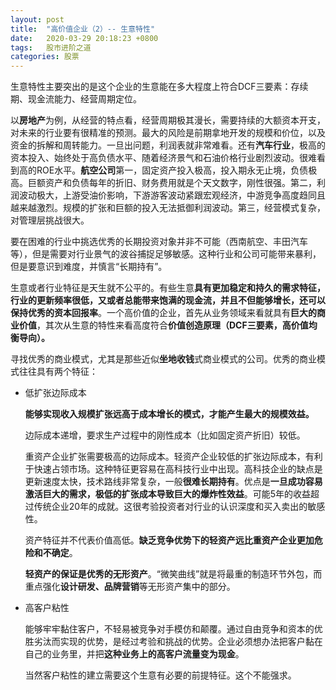 ```yaml
---
layout: post
title:  "高价值企业（2）-- 生意特性"
date:   2020-03-29 20:18:23 +0800
tags:   股市进阶之道
categories: 股票
---
```


生意特性主要突出的是这个企业的生意能在多大程度上符合DCF三要素：存续期、现金流能力、经营周期定位。

以**房地产**为例，从经营的特点看，经营周期极其漫长，需要持续的大额资本开支，对未来的行业要有很精准的预测。最大的风险是前期拿地开发的规模和价位，以及资金的拆解和周转能力。一旦出问题，利润表就非常难看。还有**汽车行业**，极高的资本投入、始终处于高负债水平、随着经济景气和石油价格行业剧烈波动。很难看到高的ROE水平。**航空公司**第一，固定资产投入极高，投入期永无止境，负债极高。巨额资产和负债每年的折旧、财务费用就是个天文数字，刚性很强。第二，利润波动极大，上游受油价影响，下游游客波动紧跟宏观经济，中游竞争高度趋同且越来越激烈。规模的扩张和巨额的投入无法抵御利润波动。第三，经营模式复杂，对管理层挑战很大。

要在困难的行业中挑选优秀的长期投资对象并非不可能（西南航空、丰田汽车等），但是需要对行业景气的波谷捕捉足够敏感。这种行业和公司可能带来暴利，但是要意识到难度，并慎言“长期持有”。

生意或者行业特征是天生就不公平的。有些生意**具有更加稳定和持久的需求特征，行业的更新频率很低，又或者总能带来饱满的现金流，并且不但能够增长，还可以保持优秀的资本回报率**。一个高价值的企业，首先从业务领域来看就具有**巨大的商业价值**，其次从生意的特性来看高度符合**价值创造原理（DCF三要素，高价值均衡导向）。**

寻找优秀的商业模式，尤其是那些近似**坐地收钱**式商业模式的公司。优秀的商业模式往往具有两个特征：

+ 低扩张边际成本

    **能够实现收入规模扩张远高于成本增长的模式，才能产生最大的规模效益。**

    边际成本递增，要求生产过程中的刚性成本（比如固定资产折旧）较低。

    重资产企业扩张需要极高的边际成本。轻资产企业较低的扩张边际成本，有利于快速占领市场。这种特征更容易在高科技行业中出现。高科技企业的缺点是更新速度太快，技术路线非常复杂，一般**很难长期持有**。优点是**一旦成功容易激活巨大的需求，极低的扩张成本导致巨大的爆炸性效益**。可能5年的收益超过传统企业20年的成就。这很考验投资者对行业的认识深度和买入卖出的敏感性。

    资产特征并不代表价值高低。**缺乏竞争优势下的轻资产远比重资产企业更加危险和不确定**。

    **轻资产的保证是优秀的无形资产**。“微笑曲线”就是将最重的制造环节外包，而重点强化**设计研发、品牌营销**等无形资产集中的部分。

+ 高客户粘性

    能够牢牢黏住客户，不轻易被竞争对手模仿和颠覆。通过自由竞争和资本的优胜劣汰而实现的优势，是经过考验和挑战的优势。企业必须想办法把客户黏在自己的业务里，并把**这种业务上的高客户流量变为现金**。

    当然客户粘性的建立需要这个生意有必要的前提特征。这个不能强求。